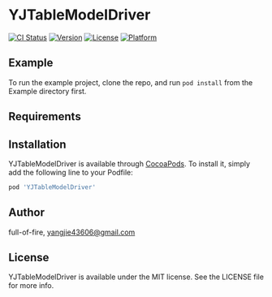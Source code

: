 # YJTableModelDriver

[![CI Status](https://img.shields.io/travis/full-of-fire/YJTableModelDriver.svg?style=flat)](https://travis-ci.org/full-of-fire/YJTableModelDriver)
[![Version](https://img.shields.io/cocoapods/v/YJTableModelDriver.svg?style=flat)](https://cocoapods.org/pods/YJTableModelDriver)
[![License](https://img.shields.io/cocoapods/l/YJTableModelDriver.svg?style=flat)](https://cocoapods.org/pods/YJTableModelDriver)
[![Platform](https://img.shields.io/cocoapods/p/YJTableModelDriver.svg?style=flat)](https://cocoapods.org/pods/YJTableModelDriver)

## Example

To run the example project, clone the repo, and run `pod install` from the Example directory first.

## Requirements

## Installation

YJTableModelDriver is available through [CocoaPods](https://cocoapods.org). To install
it, simply add the following line to your Podfile:

```ruby
pod 'YJTableModelDriver'
```

## Author

full-of-fire, yangjie43606@gmail.com

## License

YJTableModelDriver is available under the MIT license. See the LICENSE file for more info.
